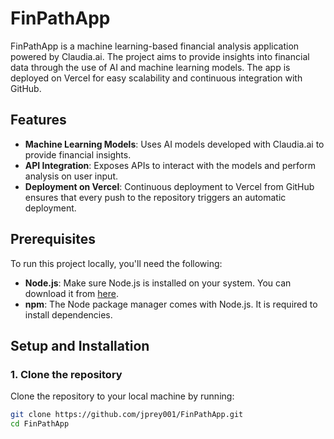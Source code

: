 # FinPathApp

FinPathApp is a machine learning-based financial analysis application powered by Claudia.ai. The project aims to provide insights into financial data through the use of AI and machine learning models. The app is deployed on Vercel for easy scalability and continuous integration with GitHub.

## Features

- **Machine Learning Models**: Uses AI models developed with Claudia.ai to provide financial insights.
- **API Integration**: Exposes APIs to interact with the models and perform analysis on user input.
- **Deployment on Vercel**: Continuous deployment to Vercel from GitHub ensures that every push to the repository triggers an automatic deployment.

## Prerequisites

To run this project locally, you'll need the following:

- **Node.js**: Make sure Node.js is installed on your system. You can download it from [here](https://nodejs.org/).
- **npm**: The Node package manager comes with Node.js. It is required to install dependencies.

## Setup and Installation

### 1. Clone the repository

Clone the repository to your local machine by running:

```bash
git clone https://github.com/jprey001/FinPathApp.git
cd FinPathApp

